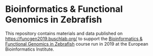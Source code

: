 # Bioinformatics & Functional Genomics in Zebrafish

This repository contains materials and data published on https://funcgen2019.buschlab.org/ to support the [Bioinformatics & Functional Genomics in Zebrafish](https://www.ebi.ac.uk/training/events/2019/bioinformatics-functional-genomics-zebrafish-0) course run in 2019 at the European Bioinformatics Institute.
